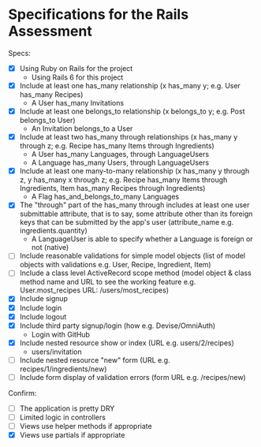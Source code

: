 # Specifications for the Rails Assessment

Specs:
- [x] Using Ruby on Rails for the project
   -  Using Rails 6 for this project
- [x] Include at least one has_many relationship (x has_many y; e.g. User has_many Recipes)
   -  A User has_many Invitations
- [x] Include at least one belongs_to relationship (x belongs_to y; e.g. Post belongs_to User)
   -  An Invitation belongs_to a User
- [x] Include at least two has_many through relationships (x has_many y through z; e.g. Recipe has_many Items through Ingredients)
   -  A User has_many Languages, through LanguageUsers
   -  A Language has_many Users, through LanguageUsers
- [x] Include at least one many-to-many relationship (x has_many y through z, y has_many x through z; e.g. Recipe has_many Items through Ingredients, Item has_many Recipes through Ingredients)
   -  A Flag has_and_belongs_to_many Languages
- [x] The "through" part of the has_many through includes at least one user submittable attribute, that is to say, some attribute other than its foreign keys that can be submitted by the app's user (attribute_name e.g. ingredients.quantity)
   -  A LanguageUser is able to specify whether a Language is foreign or not (native)
- [ ] Include reasonable validations for simple model objects (list of model objects with validations e.g. User, Recipe, Ingredient, Item)
- [ ] Include a class level ActiveRecord scope method (model object & class method name and URL to see the working feature e.g. User.most_recipes URL: /users/most_recipes)
- [x] Include signup
- [x] Include login
- [x] Include logout
- [x] Include third party signup/login (how e.g. Devise/OmniAuth)
   -  Login with GitHub
- [x] Include nested resource show or index (URL e.g. users/2/recipes)
   -  users/invitation
- [ ] Include nested resource "new" form (URL e.g. recipes/1/ingredients/new)
- [ ] Include form display of validation errors (form URL e.g. /recipes/new)

Confirm:
- [ ] The application is pretty DRY
- [ ] Limited logic in controllers
- [ ] Views use helper methods if appropriate
- [x] Views use partials if appropriate